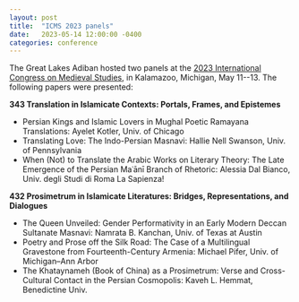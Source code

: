 ```yaml
---
layout: post
title:  "ICMS 2023 panels"
date:   2023-05-14 12:00:00 -0400
categories: conference
---
```


The Great Lakes Adiban hosted two panels at the [2023 International Congress on Medieval Studies](http://www.wmich.edu/medievalcongress/), in Kalamazoo, Michigan, May 11--13. The following papers were presented:

**343 Translation in Islamicate Contexts: Portals, Frames, and Epistemes**

- Persian Kings and Islamic Lovers in Mughal Poetic Ramayana Translations: Ayelet Kotler, Univ. of Chicago
- Translating Love: The Indo-Persian Masnavi: Hallie Nell Swanson, Univ. of Pennsylvania
- When (Not) to Translate the Arabic Works on Literary Theory: The Late Emergence of the Persian Maʿānī Branch of Rhetoric: Alessia Dal Bianco, Univ. degli Studi di Roma La Sapienza!


**432 Prosimetrum in Islamicate Literatures: Bridges, Representations, and Dialogues**

- The Queen Unveiled: Gender Performativity in an Early Modern Deccan Sultanate Masnavi: Namrata B. Kanchan, Univ. of Texas at Austin
- Poetry and Prose off the Silk Road: The Case of a Multilingual Gravestone from Fourteenth-Century Armenia: Michael Pifer, Univ. of Michigan–Ann Arbor
- The Khataynameh (Book of China) as a Prosimetrum: Verse and Cross-Cultural Contact in the Persian Cosmopolis: Kaveh L. Hemmat, Benedictine Univ.

